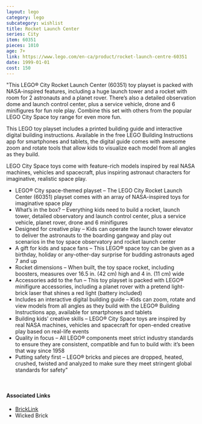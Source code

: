 ```yaml
---
layout: lego
category: lego
subcategory: wishlist
title: Rocket Launch Center
series: City
item: 60351
pieces: 1010
age: 7+
link: https://www.lego.com/en-ca/product/rocket-launch-centre-60351
date: 1999-01-01
cost: 150
---
```


"This LEGO® City Rocket Launch Center (60351) toy playset is packed with NASA-inspired features, including a huge launch tower and a rocket with room for 2 astronauts and a planet rover. There’s also a detailed observation dome and launch control center, plus a service vehicle, drone and 6 minifigures for fun role play. Combine this set with others from the popular LEGO City Space toy range for even more fun.

This LEGO toy playset includes a printed building guide and interactive digital building instructions. Available in the free LEGO Building Instructions app for smartphones and tablets, the digital guide comes with awesome zoom and rotate tools that allow kids to visualize each model from all angles as they build.

LEGO City Space toys come with feature-rich models inspired by real NASA machines, vehicles and spacecraft, plus inspiring astronaut characters for imaginative, realistic space play.

* LEGO® City space-themed playset – The LEGO City Rocket Launch Center (60351) playset comes with an array of NASA-inspired toys for imaginative space play
* What’s in the box? – Everything kids need to build a rocket, launch tower, detailed observatory and launch control center, plus a service vehicle, planet rover, drone and 6 minifigures
* Designed for creative play – Kids can operate the launch tower elevator to deliver the astronauts to the boarding gangway and play out scenarios in the toy space observatory and rocket launch center
* A gift for kids and space fans – This LEGO® space toy can be given as a birthday, holiday or any-other-day surprise for budding astronauts aged 7 and up
* Rocket dimensions – When built, the toy space rocket, including boosters, measures over 16.5 in. (42 cm) high and 4 in. (11 cm) wide
* Accessories add to the fun – This toy playset is packed with LEGO® minifigure accessories, including a planet rover with a pretend light-brick laser that shines a red light (battery included)
* Includes an interactive digital building guide – Kids can zoom, rotate and view models from all angles as they build with the LEGO® Building Instructions app, available for smartphones and tablets
* Building kids’ creative skills – LEGO® City Space toys are inspired by real NASA machines, vehicles and spacecraft for open-ended creative play based on real-life events
* Quality in focus – All LEGO® components meet strict industry standards to ensure they are consistent, compatible and fun to build with: it’s been that way since 1958
* Putting safety first – LEGO® bricks and pieces are dropped, heated, crushed, twisted and analyzed to make sure they meet stringent global standards for safety"


<br>

#### Associated Links

* [BrickLink](https://www.bricklink.com/v2/catalog/catalogitem.page?S=60351-1)
* Wicked Brick
